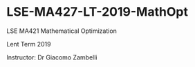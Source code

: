 # LSE-MA427-LT-2019-MathOpt
LSE MA421 Mathematical Optimization

Lent Term 2019

Instructor: Dr Giacomo Zambelli
